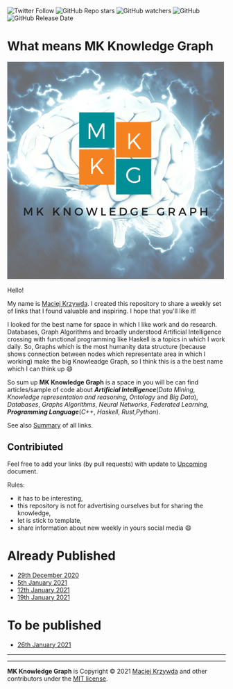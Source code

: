 ![Twitter Follow](https://img.shields.io/twitter/follow/mackrzywda?style=social)
![GitHub Repo stars](https://img.shields.io/github/stars/mkrzywda/MKKnowledgeGraph?style=social)
![GitHub watchers](https://img.shields.io/github/watchers/mkrzywda/MKKnowledgeGraph?style=social)
![GitHub](https://img.shields.io/github/license/mkrzywda/MKKnowledgeGraph?style=flat-square)
![GitHub Release Date](https://img.shields.io/github/release-date/mkrzywda/MKKnowledgeGraph)


# What means MK Knowledge Graph

![Logo](MK_KnowledgeGraph_Logo.png)

Hello!  

My name is [Maciej Krzywda](https://github.com/mkrzywda). I created this repository to share a weekly set of links that I found valuable and inspiring. I hope that you'll like it! 

I looked for the best name for space in which I like work and do research. Databases, Graph Algorithms and broadly understood Artificial Intelligence crossing with functional programming like Haskell is a topics in which I work daily. So, Graphs which is the most humanity data structure (because shows connection between nodes which representate area in which I working) make the big Knowleadge Graph, so I think this is a the best name which I can think up :smile:

So sum up **MK Knowledge Graph** is a space in you will be can find articles/sample of code about _**Artificial Intelligence**_(_Data Mining_, _Knowledge representation and reasoning_, _Ontology_ and _Big Data_), _Databases_, _Graphs Algorithms_, _Neural Networks_, _Federated Learning_, _**Programming Language**_(_C++_, _Haskell_, _Rust_,_Python_).

See also [Summary](Summary.md) of all links.


## Contribiuted

Feel free to add your links (by pull requests) with update to [Upcoming](https://github.com/mkrzywda/MKKnowledgeGraph/edit/main/Upcoming.md) document. 

Rules:
- it has to be interesting, 
- this repository is not for advertising ourselves but for sharing the knowledge,
- let is stick to template,
- share information about new weekly in yours social media :smile:

# Already Published
- [29th December 2020](weekly/29-12-2020.md)
- [5th January 2021](weekly/05-01-2021.md)
- [12th January 2021](weekly/12-01-2021.md)
- [19th January 2021](weekly/19-01-2021.md)

# To be published
- [26th January 2021](weekly/26-01-2021.md)

------


----
**MK Knowledge Graph** is Copyright &copy; 2021 [Maciej Krzywda](https://www.linkedin.com/in/maciej-krzywda/) and other contributors under the [MIT license](LICENSE).
